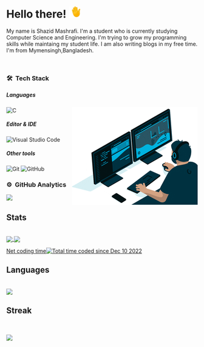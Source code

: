 # Hello there! <img src="https://raw.githubusercontent.com/ShazidMashrafi/ShazidMashrafi/main/waving-hand.gif" width="30px" height="30px" />

My name is Shazid Mashrafi. I'm a student who is currently studying Computer Science and Engineering. I'm trying to grow my programming skills while maintaing my student life. I am also writing blogs in my free time. I'm from Mymensingh,Bangladesh.
<p align="center"> <img src="https://komarev.com/ghpvc/?username=ShazidMashrafi" alt="" /> </p>


###  🛠 &nbsp;Tech Stack

##### Languages
![C](https://img.shields.io/badge/-C-333333?style=flat&logo=C)
<img alt="Coding" src="https://raw.githubusercontent.com/ShazidMashrafi/ShazidMashrafi/main/Assets/coding.gif" align="right"/>


##### Editor & IDE
![Visual Studio Code](https://img.shields.io/badge/-Visual%20Studio%20Code-333333?style=flat&logo=visual-studio-code&logoColor=007ACC)


##### Other tools
![Git](https://img.shields.io/badge/-Git-333333?style=flat&logo=git)
![GitHub](https://img.shields.io/badge/-GitHub-333333?style=flat&logo=github)




### ⚙️ &nbsp;GitHub Analytics

![](https://github-profile-summary-cards.vercel.app/api/cards/profile-details?username=ShazidMashrafi&theme=github_dark)

## Stats

<br>
<a href="https://github.com/ShazidMashrafi/ShazidMashrafi">
  <img align = "center" src = "https://github-readme-stats.vercel.app/api?username=ShazidMashrafi&custom_title=Github&show_icons=true&theme=dark&line_height=27&hide_rank=false&border_radius=10&line_height=28&hide_border=true&count_private=true&text_color=a3a3a3">
</a>
<a href="https://wakatime.com/@shazidmashrafi">
<img align="center" src="https://github-readme-stats.vercel.app/api/wakatime?username=ShazidMashrafi&custom_title=Wakatime(Last+7+days)&layout=compact&theme=dark&hide_rank=false&border_radius=10&line_height=28&hide_border=true&text_color=a3a3a3"/>
</a>
</br>

<a href="https://wakatime.com/@0a6e89fc-213a-4372-a2b6-d3df86fce603">Net coding time<img src="https://wakatime.com/badge/user/0a6e89fc-213a-4372-a2b6-d3df86fce603.svg" alt="Total time coded since Dec 10 2022" /></a>

## Languages

<br>
<a href="https://github.com/ShazidMashrafi/ShazidMashrafi">
  <img align="center" src="https://github-readme-stats.vercel.app/api/top-langs/?username=ShazidMashrafi&title_color=ffffff&text_color=c9cacc&icon_color=2bbc8a&bg_color=1d1f21&langs_count=3" />
</a>
</br>

## Streak

<br>
<p href="https://github.com/ShazidMashrafi/ShazidMashrafi">
<img align="center" src="https://github-readme-streak-stats.herokuapp.com/?user=ShazidMashrafi&theme=dark&hide_rank=false&border_radius=10&line_height=28&hide_border=true&text_color=a3a3a3"/>
</p>
</br>

<!-- Resources -->
<!-- GitHub Stats: https://github.com/anuraghazra/github-readme-stats -->